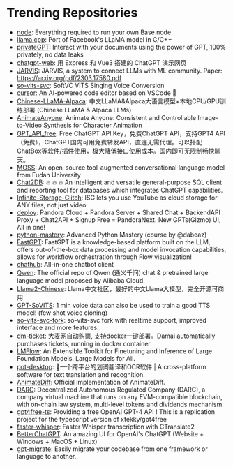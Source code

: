# Trending Repositories

- [node](https://github.com/base-org/node): Everything required to run your own Base node
- [llama.cpp](https://github.com/ggerganov/llama.cpp): Port of Facebook's LLaMA model in C/C++
- [privateGPT](https://github.com/imartinez/privateGPT): Interact with your documents using the power of GPT, 100% privately, no data leaks
- [chatgpt-web](https://github.com/Chanzhaoyu/chatgpt-web): 用 Express 和  Vue3 搭建的 ChatGPT 演示网页
- [JARVIS](https://github.com/microsoft/JARVIS): JARVIS, a system to connect LLMs with ML community. Paper: https://arxiv.org/pdf/2303.17580.pdf
- [so-vits-svc](https://github.com/svc-develop-team/so-vits-svc): SoftVC VITS Singing Voice Conversion
- [cursor](https://github.com/getcursor/cursor): An AI-powered code editor based on VSCode 🤖
- [Chinese-LLaMA-Alpaca](https://github.com/ymcui/Chinese-LLaMA-Alpaca): 中文LLaMA&Alpaca大语言模型+本地CPU/GPU训练部署 (Chinese LLaMA & Alpaca LLMs)
- [AnimateAnyone](https://github.com/HumanAIGC/AnimateAnyone): Animate Anyone: Consistent and Controllable Image-to-Video Synthesis for Character Animation
- [GPT_API_free](https://github.com/chatanywhere/GPT_API_free): Free ChatGPT API Key，免费ChatGPT API，支持GPT4 API（免费），ChatGPT国内可用免费转发API，直连无需代理。可以搭配ChatBox等软件/插件使用，极大降低接口使用成本。国内即可无限制畅快聊天。
- [MOSS](https://github.com/OpenLMLab/MOSS): An open-source tool-augmented conversational language model from Fudan University
- [Chat2DB](https://github.com/chat2db/Chat2DB): 🔥 🔥 🔥 An intelligent and versatile general-purpose SQL client and reporting tool for databases which integrates ChatGPT capabilities.
- [Infinite-Storage-Glitch](https://github.com/DvorakDwarf/Infinite-Storage-Glitch): ISG lets you use YouTube as cloud storage for ANY files, not just video
- [deploy](https://github.com/pandora-next/deploy): Pandora Cloud + Pandora Server + Shared Chat + BackendAPI Proxy + Chat2API + Signup Free = PandoraNext. New GPTs(Gizmo) UI, All in one!
- [python-mastery](https://github.com/dabeaz-course/python-mastery): Advanced Python Mastery (course by @dabeaz)
- [FastGPT](https://github.com/labring/FastGPT): FastGPT is a knowledge-based platform built on the LLM, offers out-of-the-box data processing and model invocation capabilities, allows for workflow orchestration through Flow visualization!
- [chathub](https://github.com/chathub-dev/chathub): All-in-one chatbot client
- [Qwen](https://github.com/QwenLM/Qwen): The official repo of Qwen (通义千问) chat & pretrained large language model proposed by Alibaba Cloud.
- [Llama2-Chinese](https://github.com/LlamaFamily/Llama2-Chinese): Llama中文社区，最好的中文Llama大模型，完全开源可商用
- [GPT-SoVITS](https://github.com/RVC-Boss/GPT-SoVITS): 1 min voice data can also be used to train a good TTS model! (few shot voice cloning)
- [so-vits-svc-fork](https://github.com/voicepaw/so-vits-svc-fork): so-vits-svc fork with realtime support, improved interface and more features.
- [dm-ticket](https://github.com/ClassmateLin/dm-ticket): 大麦网自动购票, 支持docker一键部署。Damai automatically purchases tickets, running in docker container.
- [LMFlow](https://github.com/OptimalScale/LMFlow): An Extensible Toolkit for Finetuning and Inference of Large Foundation Models. Large Models for All.
- [pot-desktop](https://github.com/pot-app/pot-desktop): 🌈一个跨平台的划词翻译和OCR软件 | A cross-platform software for text translation and recognition.
- [AnimateDiff](https://github.com/guoyww/AnimateDiff): Official implementation of AnimateDiff.
- [DARC](https://github.com/Project-DARC/DARC): Decentralized Autonomous Regulated Company (DARC), a company virtual machine that runs on any EVM-compatible blockchain, with on-chain law system, multi-level tokens and dividends mechanism.
- [gpt4free-ts](https://github.com/xiangsx/gpt4free-ts): Providing a free OpenAI GPT-4 API !   This is a replication project for the typescript version of xtekky/gpt4free
- [faster-whisper](https://github.com/SYSTRAN/faster-whisper): Faster Whisper transcription with CTranslate2
- [BetterChatGPT](https://github.com/ztjhz/BetterChatGPT): An amazing UI for OpenAI's ChatGPT (Website + Windows + MacOS + Linux)
- [gpt-migrate](https://github.com/joshpxyne/gpt-migrate): Easily migrate your codebase from one framework or language to another.

